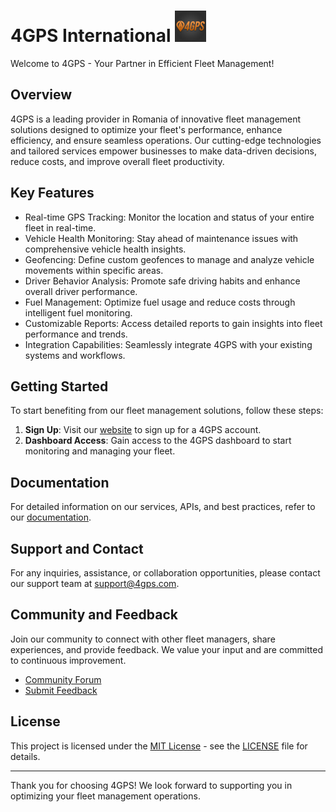 # 4GPS International <img src="icon.png" alt="4GPS Logo" width="50" height="50">

Welcome to 4GPS - Your Partner in Efficient Fleet Management!

## Overview

4GPS is a leading provider in Romania of innovative fleet management solutions designed to optimize your fleet's performance, enhance efficiency, and ensure seamless operations. Our cutting-edge technologies and tailored services empower businesses to make data-driven decisions, reduce costs, and improve overall fleet productivity.

## Key Features

- Real-time GPS Tracking: Monitor the location and status of your entire fleet in real-time.
- Vehicle Health Monitoring: Stay ahead of maintenance issues with comprehensive vehicle health insights.
- Geofencing: Define custom geofences to manage and analyze vehicle movements within specific areas.
- Driver Behavior Analysis: Promote safe driving habits and enhance overall driver performance.
- Fuel Management: Optimize fuel usage and reduce costs through intelligent fuel monitoring.
- Customizable Reports: Access detailed reports to gain insights into fleet performance and trends.
- Integration Capabilities: Seamlessly integrate 4GPS with your existing systems and workflows.

## Getting Started

To start benefiting from our fleet management solutions, follow these steps:

1. **Sign Up**: Visit our [website](https://www.4gps.ro) to sign up for a 4GPS account.
2. **Dashboard Access**: Gain access to the 4GPS dashboard to start monitoring and managing your fleet.

## Documentation

For detailed information on our services, APIs, and best practices, refer to our [documentation](https://docs.4gps.com).

## Support and Contact

For any inquiries, assistance, or collaboration opportunities, please contact our support team at [support@4gps.com](mailto:support@4gps.com).

## Community and Feedback

Join our community to connect with other fleet managers, share experiences, and provide feedback. We value your input and are committed to continuous improvement.

- [Community Forum](https://community.4gps.com)
- [Submit Feedback](https://feedback.4gps.com)

## License

This project is licensed under the [MIT License](LICENSE) - see the [LICENSE](LICENSE) file for details.

---

Thank you for choosing 4GPS! We look forward to supporting you in optimizing your fleet management operations.
